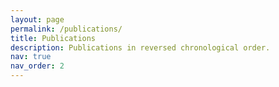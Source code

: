 ```yaml
---
layout: page
permalink: /publications/
title: Publications
description: Publications in reversed chronological order.
nav: true
nav_order: 2
---
```


<!-- _pages/publications.md -->

<!-- <div class="wordwrap">You can also find my articles on <a href="https://scholar.google.com/citations?user=vqsl1YYAAAAJ&hl=en&oi=ao">my Google Scholar profile</a>.</div> -->

<!-- Bibsearch Feature

{% include bib_search.liquid %}

<div class="publications">

{% bibliography %} -->


